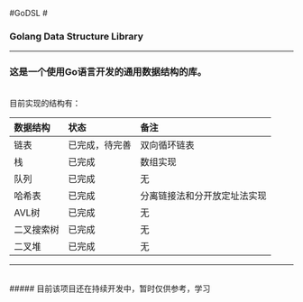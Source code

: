 #GoDSL #
### Golang Data Structure Library
-----
### 这是一个使用Go语言开发的通用数据结构的库。
<br />
目前实现的结构有：
<br />

| 数据结构 | 状态 | 备注 |
| :----- | :----- | :----- |
| 链表 | 已完成，待完善 | 双向循环链表 |
| 栈 | 已完成 | 数组实现 |
| 队列 | 已完成 | 无 |
| 哈希表 | 已完成 | 分离链接法和分开放定址法实现 |
| AVL树 | 已完成 | 无 |
| 二叉搜索树 | 已完成 | 无 |
| 二叉堆 | 已完成 | 无 |
-----
<br />
##### 目前该项目还在持续开发中，暂时仅供参考，学习
